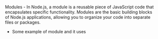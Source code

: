 Modules - 
In Node.js, a module is a reusable piece of JavaScript code that encapsulates specific functionality.
Modules are the basic building blocks of Node.js applications, 
allowing you to organize your code into separate files or packages.

- Some example of module and it uses
